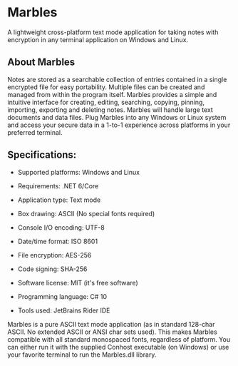 # Marbles
A lightweight cross-platform text mode application for taking notes with encryption in any terminal application on Windows and Linux.


## About Marbles
Notes are stored as a searchable collection of entries contained in a single encrypted file for easy portability. Multiple files can be created and managed from within the program itself.
Marbles provides a simple and intuitive interface for creating, editing, searching, copying, pinning, importing, exporting and deleting notes. Marbles will handle large text documents and data files. Plug Marbles into any Windows or Linux system and access your secure data in a 1-to-1 experience across platforms in your preferred terminal.

## Specifications:
- Supported platforms: Windows and Linux
- Requirements: .NET 6/Core
- Application type: Text mode
- Box drawing: ASCII (No special fonts required)
- Console I/O encoding: UTF-8
- Date/time format: ISO 8601
- File encryption: AES-256
- Code signing: SHA-256
- Software license: MIT (it's free software)

- Programming language: C# 10
- Tools used: JetBrains Rider IDE

Marbles is a pure ASCII text mode application (as in standard 128-char ASCII. No extended ASCII or ANSI char sets used). This makes Marbles compatible with all standard monospaced fonts, regardless of platform. You can either run it with the supplied Conhost executable (on Windows) or use your favorite terminal to run the Marbles.dll library.
